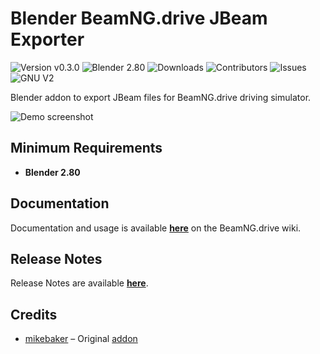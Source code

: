 # Blender BeamNG.drive JBeam Exporter

![Version v0.3.0](https://img.shields.io/badge/version-v0.3.0-blue.svg?style=flat-square) 
![Blender 2.80](https://img.shields.io/badge/blender-^2.80-red.svg?style=flat-square) 
![Downloads](https://img.shields.io/github/downloads/50thomatoes50/BlenderBeamNGExport/total.svg?style=flat-square)
![Contributors](https://img.shields.io/github/contributors/50thomatoes50/BlenderBeamNGExport.svg?style=flat-square)
![Issues](https://img.shields.io/github/issues/50thomatoes50/BlenderBeamNGExport.svg?style=flat-square)
![GNU V2](https://img.shields.io/github/license/50thomatoes50/BlenderBeamNGExport.svg?style=flat-square)

Blender addon to export JBeam files for BeamNG.drive driving simulator.

![Demo screenshot](https://raw.github.com/50thomatoes50/BlenderBeamNGExport/master/img/blender_bng.JPG "Screenshot")

## Minimum Requirements
- **Blender 2.80**

## Documentation
Documentation and usage is available **[here](http://wiki.beamng.com/Blender_Exporter_plugin)** on the BeamNG.drive wiki.

## Release Notes
Release Notes are available **[here](./changelod.md)**.

## Credits
- [mikebaker](https://github.com/rmikebaker) – Original [addon](https://github.com/rmikebaker/BlenderBeamNGExport)
